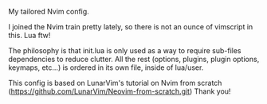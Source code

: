 My tailored Nvim config.

I joined the Nvim train pretty lately, so there is not an ounce of vimscript in this. Lua ftw!

The philosophy is that init.lua is only used as a way to require sub-files dependencies to reduce clutter.
All the rest (options, plugins, plugin options, keymaps, etc...) is ordered in its own file, inside of lua/user.

This config is based on LunarVim's tutorial on Nvim from scratch (https://github.com/LunarVim/Neovim-from-scratch.git) Thank you!
